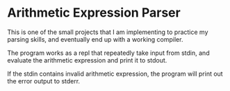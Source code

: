 # Arithmetic Expression Parser

This is one of the small projects that I am
implementing to practice my parsing skills,
and eventually end up with a working compiler.

The program works as a repl that repeatedly take
input from stdin, and evaluate the arithmetic
expression and print it to stdout.

If the stdin contains invalid arithmetic expression,
the program will print out the error output to stderr.
